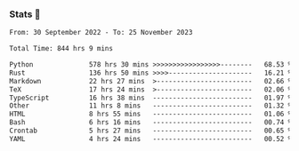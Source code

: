 ### Stats 👋
<!--START_SECTION:waka-->

```txt
From: 30 September 2022 - To: 25 November 2023

Total Time: 844 hrs 9 mins

Python              578 hrs 30 mins >>>>>>>>>>>>>>>>>--------   68.53 %
Rust                136 hrs 50 mins >>>>---------------------   16.21 %
Markdown            22 hrs 27 mins  >------------------------   02.66 %
TeX                 17 hrs 24 mins  >------------------------   02.06 %
TypeScript          16 hrs 38 mins  -------------------------   01.97 %
Other               11 hrs 8 mins   -------------------------   01.32 %
HTML                8 hrs 55 mins   -------------------------   01.06 %
Bash                6 hrs 16 mins   -------------------------   00.74 %
Crontab             5 hrs 27 mins   -------------------------   00.65 %
YAML                4 hrs 24 mins   -------------------------   00.52 %
```

<!--END_SECTION:waka-->

<!--
**buhaytza2005/buhaytza2005** is a ✨ _special_ ✨ repository because its `README.md` (this file) appears on your GitHub profile.

Here are some ideas to get you started:

- 🔭 I’m currently working on ...
- 🌱 I’m currently learning ...
- 👯 I’m looking to collaborate on ...
- 🤔 I’m looking for help with ...
- 💬 Ask me about ...
- 📫 How to reach me: ...
- 😄 Pronouns: ...
- ⚡ Fun fact: ...
-->


